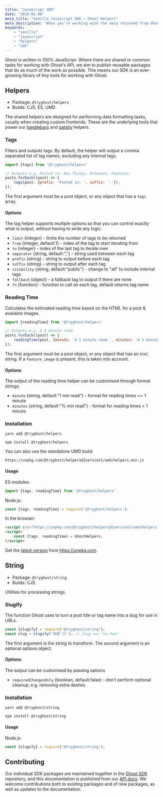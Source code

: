 ```yaml
---
title: "JavaScript SDK"
date: "2019-01-09"
meta_title: "Vanilla Javascript SDK – Ghost Helpers"
meta_description: "When you're working with the data returned from Ghost's API, there are some common repetitive tasks that can be simplified. Read more about Ghost Helpers 👉"
keywords:
    - "vanilla"
    - "javascript"
    - "helpers"
    - "sdk"
---
```



Ghost is written in 100% JavaScript. Where there are shared or common tasks for working with Ghost's API, we aim to publish reusable packages that do as much of the work as possible. This means our SDK is an ever-growing library of tiny tools for working with Ghost.

## Helpers

- Package: `@tryghost/helpers`
- Builds: CJS, ES, UMD

The shared helpers are designed for performing data formatting tasks, usually when creating custom frontends. These are the underlying tools that power our [handlebars](/api/handlebars-themes/) and [gatsby](/api/gatsby/#custom-helpers) helpers.

### Tags

Filters and outputs tags. By default, the helper will output a comma separated list of tag names, excluding any internal tags.

```javascript
import {tags} from '@tryghost/helpers'

// Outputs e.g. Posted in: New Things, Releases, Features.
posts.forEach((post) => {
    tags(post, {prefix: 'Posted in: ', suffix: '.'});
});
```

The first argument must be a post object, or any object that has a `tags` array.

#### Options

The tag helper supports multiple options so that you can control exactly what is output, without having to write any logic.

 * `limit` {integer} - limits the number of tags to be returned
 * `from` {integer, default:1} - index of the tag to start iterating from
 * `to` {integer} - index of the last tag to iterate over
 * `separator` {string, default:","} - string used between each tag
 * `prefix` {string} - string to output before each tag
 * `suffix` {string} - string to output after each tag
 * `visibility` {string, default:"public"} - change to "all" to include internal tags
 * `fallback` {object} - a fallback tag to output if there are none
 * `fn` {function} - function to call on each tag, default returns tag.name

### Reading Time

Calculates the estimated reading time based on the HTML for a post & available images.

```javascript
import {readingTime} from '@tryghost/helpers'

// Outputs e.g. A 5 minute read.
posts.forEach((post) => {
    readingTime(post, {minute: 'A 1 minute read.', minutes: 'A % minute read.'});
});
```

The first argument must be a post object, or any object that has an `html` string. If a `feature_image` is present, this is taken into account.

#### Options

The output of the reading time helper can be customised through format strings.

* `minute` {string, default:"1 min read"} - format for reading times <= 1 minute
* `minutes` {string, default:"% min read"} - format for reading times > 1 minute


### Installation

`yarn add @tryghost/helpers`

`npm install @tryghost/helpers`

You can also use the standalone UMD build:

`https://unpkg.com/@tryghost/helpers@{version}/umd/helpers.min.js`

#### Usage

ES modules:

```javascript
import {tags, readingTime} from '@tryghost/helpers'
```

Node.js:

```javascript
const {tags, readingTime} = require('@tryghost/helpers');
```

In the browser:

```html
<script src="https://unpkg.com/@tryghost/helpers@{version}/umd/helpers.min.js"></script>
<script>
    const {tags, readingTime} = GhostHelpers;
</script>
```

Get the [latest version](https://unpkg.com/@tryghost/helpers) from https://unpkg.com.

## String

- Package: `@tryghost/string`
- Builds: CJS

Utilities for processing strings.

### Slugify

The function Ghost uses to turn a post title or tag name into a slug for use in URLs.

```javascript
const {slugify} = require('@tryghost/string');
const slug = slugify('你好 👋!'); // slug === "ni-hao"
```

The first argument is the string to transform. The second argument is an optional options object.

#### Options

The output can be customised by passing options

 * `requiredChangesOnly` {boolean, default:false} - don't perform optional cleanup, e.g. removing extra dashes

 ### Installation

`yarn add @tryghost/string`

`npm install @tryghost/string`

#### Usage

Node.js:

```javascript
const {slugify} = require('@tryghost/string');
```



## Contributing

Our individual SDK packages are maintained together in the [Ghost SDK](https://github.com/TryGhost/Ghost-SDK) repository, and this documentation is published from our [API docs](https://github.com/TryGhost/docs-api). We welcome contributions both to existing packages and of new packages, as well as updates to the documentation.